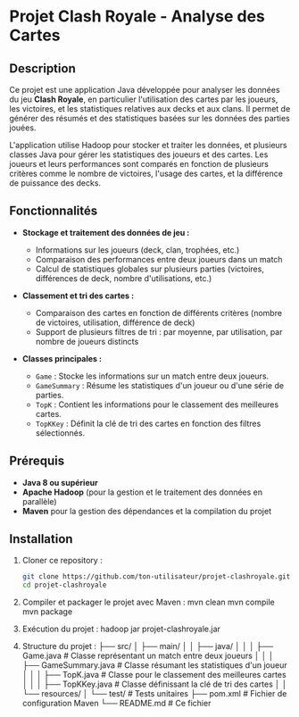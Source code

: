 # Projet Clash Royale - Analyse des Cartes

## Description
Ce projet est une application Java développée pour analyser les données du jeu **Clash Royale**, en particulier l'utilisation des cartes par les joueurs, les victoires, et les statistiques relatives aux decks et aux clans. Il permet de générer des résumés et des statistiques basées sur les données des parties jouées.

L'application utilise Hadoop pour stocker et traiter les données, et plusieurs classes Java pour gérer les statistiques des joueurs et des cartes. Les joueurs et leurs performances sont comparés en fonction de plusieurs critères comme le nombre de victoires, l'usage des cartes, et la différence de puissance des decks.

## Fonctionnalités
- **Stockage et traitement des données de jeu :**
  - Informations sur les joueurs (deck, clan, trophées, etc.)
  - Comparaison des performances entre deux joueurs dans un match
  - Calcul de statistiques globales sur plusieurs parties (victoires, différences de deck, nombre d'utilisations, etc.)

- **Classement et tri des cartes :**
  - Comparaison des cartes en fonction de différents critères (nombre de victoires, utilisation, différence de deck)
  - Support de plusieurs filtres de tri : par moyenne, par utilisation, par nombre de joueurs distincts

- **Classes principales :**
  - `Game` : Stocke les informations sur un match entre deux joueurs.
  - `GameSummary` : Résume les statistiques d'un joueur ou d'une série de parties.
  - `TopK` : Contient les informations pour le classement des meilleures cartes.
  - `TopKKey` : Définit la clé de tri des cartes en fonction des filtres sélectionnés.

## Prérequis
- **Java 8 ou supérieur**
- **Apache Hadoop** (pour la gestion et le traitement des données en parallèle)
- **Maven** pour la gestion des dépendances et la compilation du projet

## Installation

1. Cloner ce repository :
   ```bash
   git clone https://github.com/ton-utilisateur/projet-clashroyale.git
   cd projet-clashroyale
2. Compiler et packager le projet avec Maven :
    mvn clean
    mvn compile
    mvn package

3. Exécution du projet :
   hadoop jar projet-clashroyale.jar

4. Structure du projet :
    ├── src/
    │   ├── main/
    │   │   ├── java/
    │   │   │   ├── Game.java          # Classe représentant un match entre deux joueurs
    │   │   │   ├── GameSummary.java   # Classe résumant les statistiques d'un joueur
    │   │   │   ├── TopK.java          # Classe pour le classement des meilleures cartes
    │   │   │   ├── TopKKey.java       # Classe définissant la clé de tri des cartes
    │   │   └── resources/
    │   └── test/                      # Tests unitaires 
    ├── pom.xml                        # Fichier de configuration Maven
    └── README.md                      # Ce fichier



